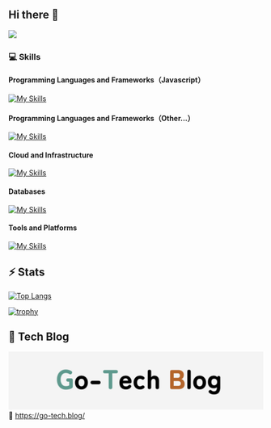 ## Hi there 👋

<!-- Qiita Badge --> <!-- Vier Counter -->

![](https://komarev.com/ghpvc/?username=daiki510)

### 💻 Skills

#### Programming Languages and Frameworks（Javascript）

[![My Skills](https://skillicons.dev/icons?i=ts,js,nodejs,nestjs,nextjs,react,graphql,express,jest,bun&theme=light)](https://skillicons.dev)

#### Programming Languages and Frameworks（Other...）

[![My Skills](https://skillicons.dev/icons?i=ruby,rails,php,laravel,python&theme=light)](https://skillicons.dev)

#### Cloud and Infrastructure

[![My Skills](https://skillicons.dev/icons?i=aws,gcp,firebase,terraform,apollo,vercel&theme=light)](https://skillicons.dev)

#### Databases

[![My Skills](https://skillicons.dev/icons?i=mysql,postgres,dynamodb,sqlite,redis&theme=light)](https://skillicons.dev)

#### Tools and Platforms

[![My Skills](https://skillicons.dev/icons?i=npm,yarn,git,github,githubactions,vscode,notion,apple&theme=light)](https://skillicons.dev)

## ⚡️ Stats

[![Top Langs](https://github-readme-stats.vercel.app/api/top-langs/?username=daiki510&layout=compact&theme=onedark)](https://github.com/anuraghazra/github-readme-stats)

[![trophy](https://github-profile-trophy.vercel.app/?username=daiki510&theme=onedark&row=1&column=6)](https://github.com/daiki510/github-profile-trophy)

## 📝 Tech Blog

[![go-tech.blog](blog-image.png)](https://go-tech.blog)
🔗 https://go-tech.blog/
